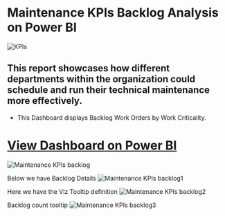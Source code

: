 # Maintenance KPIs Backlog Analysis on Power BI

![KPIs](https://github.com/mikeolaniyi/Maintenance_KPIs_Backlog_Analysis/assets/120651356/dfc102e5-7925-4b4e-b893-6d4af7cf1ed5)

## This report showcases how different departments within the organization could schedule and run their technical maintenance more effectively.

- This Dashboard displays Backlog Work Orders by Work Criticality.


# [View Dashboard on Power BI](https://app.powerbi.com/view?r=eyJrIjoiNTE4ZWMwZGEtY2JlOS00ZjZlLTg0NGYtNWY1ZWJhMWU3OGY0IiwidCI6IjEyMWFkMTYxLTk3MTAtNDQ3Ny1iYjZlLWJmZWNlMmMyMmFjOSJ9)

![Maintenance KPIs backlog](https://github.com/mikeolaniyi/Maintenance_KPIs_Backlog_Analysis/assets/120651356/4682e161-08e9-4164-8e70-b8bdd32aa520)


Below we have Backlog Details
![Maintenance KPIs backlog1](https://github.com/mikeolaniyi/Maintenance_KPIs_Backlog_Analysis/assets/120651356/c85a8d15-9df4-493d-89bb-2738a069d6ef)

Here we have the Viz Tooltip definition
![Maintenance KPIs backlog2](https://github.com/mikeolaniyi/Maintenance_KPIs_Backlog_Analysis/assets/120651356/40d3c7b6-d8f6-4fe0-9a2a-cc4580950431)

Backlog count tooltip
![Maintenance KPIs backlog3](https://github.com/mikeolaniyi/Maintenance_KPIs_Backlog_Analysis/assets/120651356/6d827a80-0a36-41be-bee4-b6536b58400b)
